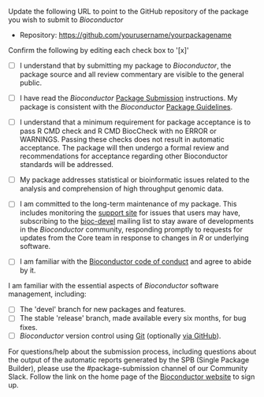 Update the following URL to point to the GitHub repository of
the package you wish to submit to _Bioconductor_

- Repository: https://github.com/yourusername/yourpackagename

Confirm the following by editing each check box to '[x]'

- [ ] I understand that by submitting my package to _Bioconductor_,
  the package source and all review commentary are visible to the
  general public.

- [ ] I have read the _Bioconductor_ [Package Submission][2]
  instructions. My package is consistent with the _Bioconductor_
  [Package Guidelines][1].

- [ ] I understand that a minimum requirement for package acceptance 
  is to pass R CMD check and R CMD BiocCheck with no ERROR or WARNINGS. 
  Passing these checks does not result in automatic acceptance. The 
  package will then undergo a formal review and recommendations for 
  acceptance regarding other Bioconductor standards will be addressed.

- [ ] My package addresses statistical or bioinformatic issues related
  to the analysis and comprehension of high throughput genomic data.

- [ ] I am committed to the long-term maintenance of my package. This
  includes monitoring the [support site][3] for issues that users may
  have, subscribing to the [bioc-devel][4] mailing list to stay aware
  of developments in the _Bioconductor_ community, responding promptly
  to requests for updates from the Core team in response to changes in
  _R_ or underlying software.
  
- [ ] I am familiar with the [Bioconductor code of conduct][7] and 
  agree to abide by it.

I am familiar with the essential aspects of _Bioconductor_ software
management, including:

- [ ] The 'devel' branch for new packages and features.
- [ ] The stable 'release' branch, made available every six
      months, for bug fixes.
- [ ] _Bioconductor_ version control using [Git][5]
  (optionally [via GitHub][6]).

For questions/help about the submission process, including questions about
the output of the automatic reports generated by the SPB (Single Package
Builder), please use the #package-submission channel of our Community Slack.
Follow the link on the home page of the [Bioconductor website][8] to sign up.

[1]: https://bioconductor.org/developers/package-guidelines/
[2]: https://bioconductor.org/developers/package-submission/
[3]: https://support.bioconductor.org
[4]: https://stat.ethz.ch/mailman/listinfo/bioc-devel
[5]: http://bioconductor.org/developers/how-to/git/
[6]: http://bioconductor.org/developers/how-to/git/sync-existing-repositories/
[7]: https://bioconductor.org/about/code-of-conduct/
[8]: https://bioconductor.org/
